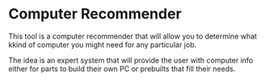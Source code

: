 # Computer Recommender

This tool is a computer recommender that will allow you to determine what kkind of computer you might need for any particular job.

The idea is an expert system that will provide the user with computer info either for parts to build their own PC or prebuilts that fill their needs.

